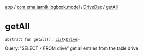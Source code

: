 [app](../../index.md) / [com.ema.jannik.logbook.model](../index.md) / [DriveDao](index.md) / [getAll](./get-all.md)

# getAll

`abstract fun getAll(): `[`List`](https://kotlinlang.org/api/latest/jvm/stdlib/kotlin.collections/-list/index.html)`<`[`Drive`](../-drive/index.md)`>`

Query: "SELECT * FROM drive"
get all entries from the table drive


